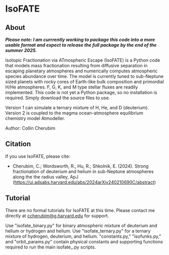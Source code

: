 # IsoFATE

## About

***Please note: I am currrently working to package this code into a more usable format and expect to release the full package by the end of the summer 2025.***

Isotopic Fractionation via ATmospheric Escape (IsoFATE) is a Python code that models mass fractionation resulting from diffusive separation in escaping planetary atmospheres and numerically computes atmospheric species abundance over time. The model is currently tuned to sub-Neptune sized planets with rocky cores of Earth-like bulk composition and primordial H/He atmospheres. F, G, K, and M type stellar fluxes are readily implemented. This code is not yet a Python package, so no installation is required. Simply download the source files to use.

Version 1 can simulate a ternary mixture of H, He, and D (deuterium). Version 2 is coupled to the magma ocean-atmosphere equilibrium chemistry model Atmodeller.

Author: Collin Cherubim

## Citation

If you use IsoFATE, please cite:

- Cherubim, C.; Wordsworth, R., Hu, R.; Shkolnik, E. (2024). Strong fractionation of deuterium and helium in sub-Neptune atmospheres along the the radius valley, ApJ (https://ui.adsabs.harvard.edu/abs/2024arXiv240210690C/abstract)

## Tutorial

There are no formal tutorials for IsoFATE at this time. Please contact me directly at ccherubim@g.harvard.edu for support.

Use "isofate_binary.py" for binary atmospheric mixture of deuterium and helium or hydrogen and helium. Use "isofate_ternary.py" for a ternary mixture of hydrogen, deuterium, and helium. "constants.py," "isofunks.py," and "orbit_params.py" contain physical constants and supporting functions required to run the main isofate_.py scripts. 
